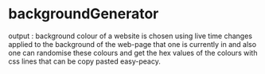 # backgroundGenerator
output : background colour of a website is chosen using live time changes applied to the background of the web-page that one is currently in and also one can randomise these colours and get the hex values of the colours with css lines that can be copy pasted easy-peacy.
